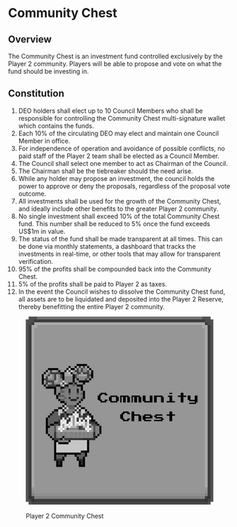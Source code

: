 # Community Chest

## Overview

The Community Chest is an investment fund controlled exclusively by the Player 2 community. Players will be able to propose and vote on what the fund should be investing in.

## Constitution

1. DEO holders shall elect up to 10 Council Members who shall be responsible for controlling the Community Chest multi-signature wallet which contains the funds.
2. Each 10% of the circulating DEO may elect and maintain one Council Member in office.
3. For independence of operation and avoidance of possible conflicts, no paid staff of the Player 2 team shall be elected as a Council Member.
4. The Council shall select one member to act as Chairman of the Council.
5. The Chairman shall be the tiebreaker should the need arise.
6. While any holder may propose an investment, the council holds the power to approve or deny the proposals, regardless of the proposal vote outcome.
7. All investments shall be used for the growth of the Community Chest, and ideally include other benefits to the greater Player 2 community.
8. No single investment shall exceed 10% of the total Community Chest fund. This number shall be reduced to 5% once the fund exceeds US$1m in value.
9. The status of the fund shall be made transparent at all times. This can be done via monthly statements, a dashboard that tracks the investments in real-time, or other tools that may allow for transparent verification.
10. 95% of the profits shall be compounded back into the Community Chest.
11. 5% of the profits shall be paid to Player 2 as taxes.
12. In the event the Council wishes to dissolve the Community Chest fund, all assets are to be liquidated and deposited into the Player 2 Reserve, thereby benefitting the entire Player 2 community.

<figure><img src="../.gitbook/assets/23_01_15_community_chest.png" alt=""><figcaption><p>Player 2 Community Chest</p></figcaption></figure>


